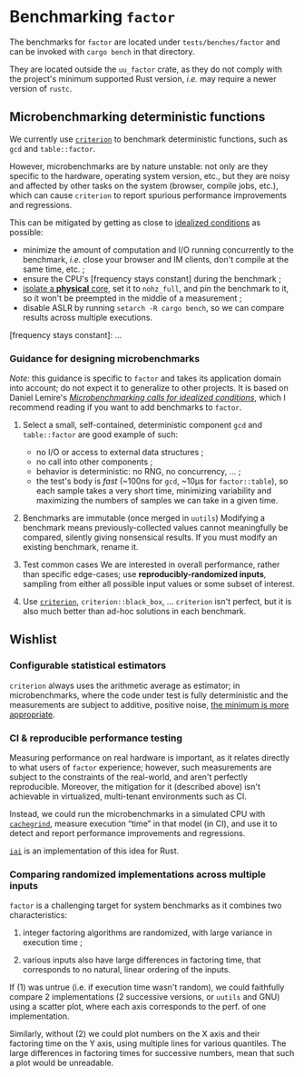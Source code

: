 # Benchmarking `factor`

<!-- spell-checker:ignore (names) Daniel Lemire * Lemire's ; (misc) nohz -->

The benchmarks for `factor` are located under `tests/benches/factor`
and can be invoked with `cargo bench` in that directory.

They are located outside the `uu_factor` crate, as they do not comply
with the project's minimum supported Rust version, *i.e.* may require
a newer version of `rustc`.

## Microbenchmarking deterministic functions

We currently use [`criterion`] to benchmark deterministic functions,
such as `gcd` and `table::factor`.

However, microbenchmarks are by nature unstable: not only are they specific to
the hardware, operating system version, etc., but they are noisy and affected
by other tasks on the system (browser, compile jobs, etc.), which can cause
`criterion` to report spurious performance improvements and regressions.

This can be mitigated by getting as close to [idealized conditions][lemire]
as possible:

- minimize the amount of computation and I/O running concurrently to the
  benchmark, *i.e.* close your browser and IM clients, don't compile at the
  same time, etc. ;
- ensure the CPU's [frequency stays constant] during the benchmark ;
- [isolate a **physical** core], set it to `nohz_full`, and pin the benchmark
  to it, so it won't be preempted in the middle of a measurement ;
- disable ASLR by running `setarch -R cargo bench`, so we can compare results
  across multiple executions.

[`criterion`]: https://bheisler.github.io/criterion.rs/book/index.html
[lemire]: https://lemire.me/blog/2018/01/16/microbenchmarking-calls-for-idealized-conditions/
[isolate a **physical** core]: https://pyperf.readthedocs.io/en/latest/system.html#isolate-cpus-on-linux
[frequency stays constant]: ... <!-- ToDO -->

### Guidance for designing microbenchmarks

*Note:* this guidance is specific to `factor` and takes its application domain
into account; do not expect it to generalize to other projects.  It is based
on Daniel Lemire's [*Microbenchmarking calls for idealized conditions*][lemire],
which I recommend reading if you want to add benchmarks to `factor`.

1. Select a small, self-contained, deterministic component
   `gcd` and `table::factor` are good example of such:
   - no I/O or access to external data structures ;
   - no call into other components ;
   - behavior is deterministic: no RNG, no concurrency, ... ;
   - the test's body is *fast* (~100ns for `gcd`, ~10µs for `factor::table`),
     so each sample takes a very short time, minimizing variability and
     maximizing the numbers of samples we can take in a given time.

2. Benchmarks are immutable (once merged in `uutils`)
   Modifying a benchmark means previously-collected values cannot meaningfully
   be compared, silently giving nonsensical results.  If you must modify an
   existing benchmark, rename it.

3. Test common cases
   We are interested in overall performance, rather than specific edge-cases;
   use **reproducibly-randomized inputs**, sampling from either all possible
   input values or some subset of interest.

4. Use [`criterion`], `criterion::black_box`, ...
   `criterion` isn't perfect, but it is also much better than ad-hoc
   solutions in each benchmark.

## Wishlist

### Configurable statistical estimators

`criterion` always uses the arithmetic average as estimator; in microbenchmarks,
where the code under test is fully deterministic and the measurements are
subject to additive, positive noise, [the minimum is more appropriate][lemire].

### CI & reproducible performance testing

Measuring performance on real hardware is important, as it relates directly
to what users of `factor` experience; however, such measurements are subject
to the constraints of the real-world, and aren't perfectly reproducible.
Moreover, the mitigation for it (described above) isn't achievable in
virtualized, multi-tenant environments such as CI.

Instead, we could run the microbenchmarks in a simulated CPU with [`cachegrind`],
measure execution “time” in that model (in CI), and use it to detect and report
performance improvements and regressions.

[`iai`] is an implementation of this idea for Rust.

[`cachegrind`]: https://www.valgrind.org/docs/manual/cg-manual.html
[`iai`]: https://bheisler.github.io/criterion.rs/book/iai/iai.html

### Comparing randomized implementations across multiple inputs

`factor` is a challenging target for system benchmarks as it combines two
characteristics:

1. integer factoring algorithms are randomized, with large variance in
   execution time ;

2. various inputs also have large differences in factoring time, that
   corresponds to no natural, linear ordering of the inputs.

If (1) was untrue (i.e. if execution time wasn't random), we could faithfully
compare 2 implementations (2 successive versions, or `uutils` and GNU) using
a scatter plot, where each axis corresponds to the perf. of one implementation.

Similarly, without (2) we could plot numbers on the X axis and their factoring
time on the Y axis, using multiple lines for various quantiles.  The large
differences in factoring times for successive numbers, mean that such a plot
would be unreadable.
